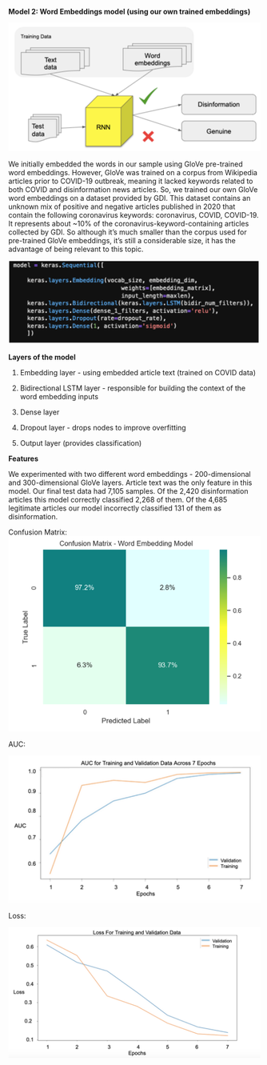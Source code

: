 **Model 2: Word Embeddings model (using our own trained embeddings)**

![Word embeddings](assets/img/model2.png)

We initially embedded the words in our sample using GloVe pre-trained word embeddings. However, GloVe was trained on a corpus from Wikipedia articles prior to COVID-19 outbreak, meaning it lacked keywords related to both COVID and disinformation news articles. So, we trained our own GloVe word embeddings on a dataset provided by GDI. This dataset contains an unknown mix of positive and negative articles published in 2020 that contain the following coronavirus keywords: coronavirus, COVID, COVID-19. It  represents about ~10% of the coronavirus-keyword-containing articles collected by GDI. So although it’s much smaller than the corpus used for pre-trained GloVe embeddings, it’s still a considerable size, it has the advantage of being relevant to this topic. 

![Word embeddings](assets/img/layers2.png)

**Layers of the model**

1. Embedding layer - using embedded article text (trained on COVID data)

2. Bidirectional LSTM layer - responsible for building  the context of the word embedding inputs

3. Dense layer 

4. Dropout layer - drops nodes to improve overfitting 

5. Output layer (provides classification)

**Features**

We experimented with two different word embeddings - 200-dimensional and 300-dimensional GloVe layers. Article text was the only feature in this model. 
Our final test data had 7,105 samples. Of the 2,420 disinformation articles this  model correctly classified 2,268 of them. Of the 4,685 legitimate articles our model incorrectly classified 131 of them as disinformation. 

Confusion Matrix:
![Word embeddings](assets/img/matrix2.png)

AUC:

![Word embeddings](assets/img/auc2.png)

Loss:

![Word embeddings](assets/img/loss2.png)
